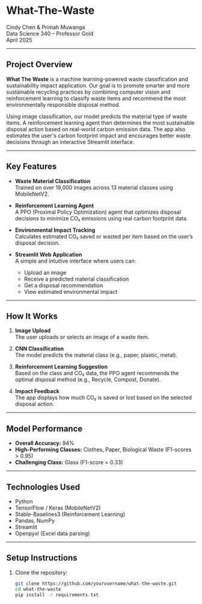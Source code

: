# What-The-Waste

Cindy Chen & Primah Muwanga  
Data Science 340 – Professor Gold  
April 2025

---

## Project Overview

**What The Waste** is a machine learning-powered waste classification and sustainability impact application. Our goal is to promote smarter and more sustainable recycling practices by combining computer vision and reinforcement learning to classify waste items and recommend the most environmentally responsible disposal method.

Using image classification, our model predicts the material type of waste items. A reinforcement learning agent then determines the most sustainable disposal action based on real-world carbon emission data. The app also estimates the user's carbon footprint impact and encourages better waste decisions through an interactive Streamlit interface.

---

## Key Features

- **Waste Material Classification**  
  Trained on over 18,000 images across 13 material classes using MobileNetV2.

- **Reinforcement Learning Agent**  
  A PPO (Proximal Policy Optimization) agent that optimizes disposal decisions to minimize CO₂ emissions using real carbon footprint data.

- **Environmental Impact Tracking**  
  Calculates estimated CO₂ saved or wasted per item based on the user’s disposal decision.

- **Streamlit Web Application**  
  A simple and intuitive interface where users can:
  - Upload an image
  - Receive a predicted material classification
  - Get a disposal recommendation
  - View estimated environmental impact

---

## How It Works

1. **Image Upload**  
   The user uploads or selects an image of a waste item.

2. **CNN Classification**  
   The model predicts the material class (e.g., paper, plastic, metal).

3. **Reinforcement Learning Suggestion**  
   Based on the class and CO₂ data, the PPO agent recommends the optimal disposal method (e.g., Recycle, Compost, Donate).

4. **Impact Feedback**  
   The app displays how much CO₂ is saved or lost based on the selected disposal action.

---

## Model Performance

- **Overall Accuracy:** 94%
- **High-Performing Classes:** Clothes, Paper, Biological Waste (F1-scores > 0.95)
- **Challenging Class:** Glass (F1-score = 0.33)

---

## Technologies Used

- Python
- TensorFlow / Keras (MobileNetV2)
- Stable-Baselines3 (Reinforcement Learning)
- Pandas, NumPy
- Streamlit
- Openpyxl (Excel data parsing)

---

## Setup Instructions

1. Clone the repository:
   ```bash
   git clone https://github.com/yourusername/what-the-waste.git
   cd what-the-waste
   pip install -r requirements.txt

